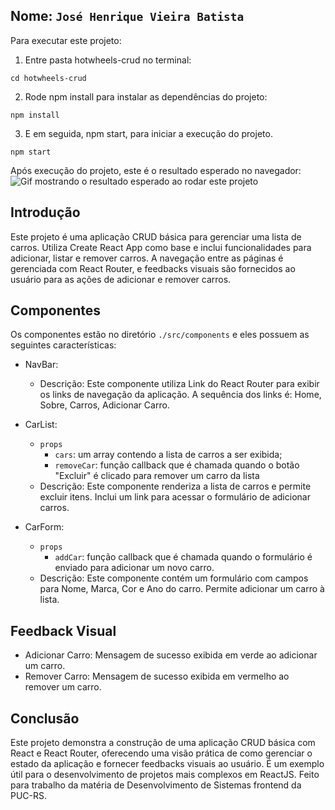 ## Nome: `José Henrique Vieira Batista`

Para executar este projeto:

1. Entre pasta hotwheels-crud no terminal:

```
cd hotwheels-crud
```

2. Rode npm install para instalar as dependências do projeto:

```
npm install
```

3. E em seguida, npm start, para iniciar a execução do projeto.

```
npm start
```

Após execução do projeto, este é o resultado esperado no navegador:
![Gif mostrando o resultado esperado ao rodar este projeto](./resultado.gif)

## Introdução

Este projeto é uma aplicação CRUD básica para gerenciar uma lista de carros. Utiliza Create React App como base e inclui funcionalidades para adicionar, listar e remover carros. A navegação entre as páginas é gerenciada com React Router, e feedbacks visuais são fornecidos ao usuário para as ações de adicionar e remover carros.

## Componentes

Os componentes estão no diretório `./src/components` e eles possuem as seguintes características:

-   NavBar:

    -   Descrição: Este componente utiliza Link do React Router para exibir os links de navegação da aplicação. A sequência dos links é: Home, Sobre, Carros, Adicionar Carro.

-   CarList:

    -   `props`
        -   `cars`: um array contendo a lista de carros a ser exibida;
        -   `removeCar`: função callback que é chamada quando o botão "Excluir" é clicado para remover um carro da lista
    -   Descrição: Este componente renderiza a lista de carros e permite excluir itens. Inclui um link para acessar o formulário de adicionar carros.

-   CarForm:
    -   `props`
        -   `addCar`: função callback que é chamada quando o formulário é enviado para adicionar um novo carro.
    -   Descrição: Este componente contém um formulário com campos para Nome, Marca, Cor e Ano do carro. Permite adicionar um carro à lista.

## Feedback Visual

-   Adicionar Carro: Mensagem de sucesso exibida em verde ao adicionar um carro.
-   Remover Carro: Mensagem de sucesso exibida em vermelho ao remover um carro.

## Conclusão

Este projeto demonstra a construção de uma aplicação CRUD básica com React e React Router, oferecendo uma visão prática de como gerenciar o estado da aplicação e fornecer feedbacks visuais ao usuário. É um exemplo útil para o desenvolvimento de projetos mais complexos em ReactJS. Feito para trabalho da matéria de Desenvolvimento de Sistemas frontend da PUC-RS.
